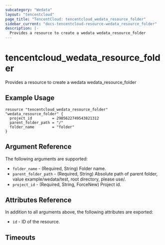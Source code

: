 ```yaml
---
subcategory: "Wedata"
layout: "tencentcloud"
page_title: "TencentCloud: tencentcloud_wedata_resource_folder"
sidebar_current: "docs-tencentcloud-resource-wedata_resource_folder"
description: |-
  Provides a resource to create a wedata wedata_resource_folder
---
```


# tencentcloud_wedata_resource_folder

Provides a resource to create a wedata wedata_resource_folder

## Example Usage

```hcl
resource "tencentcloud_wedata_resource_folder" "wedata_resource_folder" {
  project_id         = 2905622749543821312
  parent_folder_path = "/"
  folder_name        = "folder"
}
```

## Argument Reference

The following arguments are supported:

* `folder_name` - (Required, String) Folder name.
* `parent_folder_path` - (Required, String) Absolute path of parent folder, value example/wedata/test, root directory, please use/.
* `project_id` - (Required, String, ForceNew) Project id.

## Attributes Reference

In addition to all arguments above, the following attributes are exported:

* `id` - ID of the resource.



## Timeouts

<no value>


